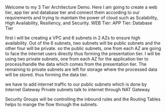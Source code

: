 Welcome to my 3 Tier Architecture Demo.
Here I am going to create a web tier, app tier and database tier and connect them according to our requirements and trying to maintain the power of cloud such as Scalability, High Availability, Resiliency, and Security. 
WEB Tier:
APP Tier:
Database Tier

first i will be creating a VPC and 6 subnets in 2 AZs to ensure high availability.
Out of the 6 subnets, two subnets will be public subnets and the other four will be private.
so the public subnets, one from each AZ are going to face the internet users directly thus forming the presentation tier.
I will be using two private subnets, one from each AZ for the application tier to process/handle the data which comes from the presentation tier.
The remaining to private subnets are left for storage where the processed data will be stored. thus forming the data tier. 

we have to add internet traffic to our public subnets which is done by Internet Gateway 
Private subnets talk to internet through NAT Gateway
 
 Security Groups will be controlling the inbound rules and the Routing Tables helps to mange the flow through the subnets.